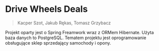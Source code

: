 # Drive Wheels Deals

>Kacper Szot, Jakub Rękas, Tomasz Grzybacz

Projekt oparty jest o Spring Freamwork wraz z ORMem Hibernate. Użyta baza danych to PostgreSQL.
Tematem projektu jest oprogramowanie obsługujące sklep sprzedający samochody i opony.